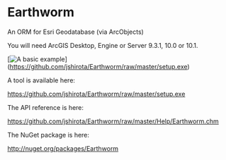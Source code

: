 Earthworm
=========

An ORM for Esri Geodatabase (via ArcObjects)

You will need ArcGIS Desktop, Engine or Server 9.3.1, 10.0 or 10.1.

[![A basic example](https://raw.github.com/jshirota/Earthworm/master/Screenshots/image1.png "Click to install!")]
(https://github.com/jshirota/Earthworm/raw/master/setup.exe)

A tool is available here:

https://github.com/jshirota/Earthworm/raw/master/setup.exe

The API reference is here:

https://github.com/jshirota/Earthworm/raw/master/Help/Earthworm.chm

The NuGet package is here:

http://nuget.org/packages/Earthworm
